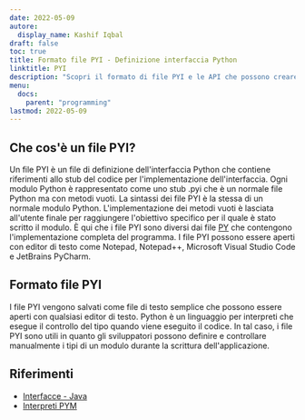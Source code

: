```yaml
---
date: 2022-05-09
autore:
  display_name: Kashif Iqbal
draft: false
toc: true
title: Formato file PYI - Definizione interfaccia Python
linktitle: PYI
description: "Scopri il formato di file PYI e le API che possono creare e aprire file PYI."
menu:
  docs:
    parent: "programming"
lastmod: 2022-05-09
---
```


## Che cos'è un file PYI?

Un file PYI è un file di definizione dell'interfaccia Python che contiene riferimenti allo stub del codice per l'implementazione dell'interfaccia. Ogni modulo Python è rappresentato come uno stub .pyi che è un normale file Python ma con metodi vuoti. La sintassi dei file PYI è la stessa di un normale modulo Python. L'implementazione dei metodi vuoti è lasciata all'utente finale per raggiungere l'obiettivo specifico per il quale è stato scritto il modulo. È qui che i file PYI sono diversi dai file [PY](/it/programming/py/) che contengono l'implementazione completa del programma. I file PYI possono essere aperti con editor di testo come Notepad, Notepad++, Microsoft Visual Studio Code e JetBrains PyCharm.

## Formato file PYI

I file PYI vengono salvati come file di testo semplice che possono essere aperti con qualsiasi editor di testo. Python è un linguaggio per interpreti che esegue il controllo del tipo quando viene eseguito il codice. In tal caso, i file PYI sono utili in quanto gli sviluppatori possono definire e controllare manualmente i tipi di un modulo durante la scrittura dell'applicazione.

## Riferimenti ##

* [Interfacce - Java](https://en.wikipedia.org/wiki/Interface_(Java))
* [Interpreti PYM](https://github.com/interpreters/pym)

